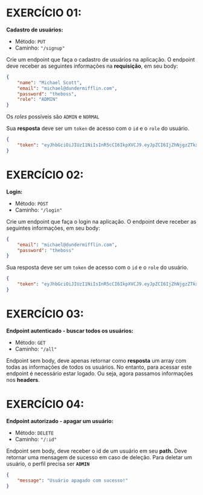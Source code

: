 # EXERCÍCIO 01:

**Cadastro de usuários:**
- Método: `PUT`
- Caminho: `"/signup"`

Crie um endpoint que faça o cadastro de usuários na aplicação. O endpoint deve receber as seguintes informações na **requisição**, em seu body:

```json
{
	"name": "Michael Scott",
	"email": "michael@dundermifflin.com",
	"password": "theboss",
	"role": "ADMIN"
}
```

Os *roles* possíveis são `ADMIN` e `NORMAL`

Sua **resposta** deve ser um `token` de acesso com o `id` e o `role` do usuário.

```json
{
	"token": "eyJhbGciOiJIUzI1NiIsInR5cCI6IkpXVCJ9.eyJpZCI6IjZhNjgzZTkxLWY1ODMtNDE4ZS04NzRhLWNjNzYzYjZhYThkYSIsImlhdCI6MTU5NzAyNDA4NCwiZXhwIjoxNjI4NTgxNjg0fQ.l6s8rKz1g_qS1uOJWSibWcGhDn-DbO7mWPEPGpLJ01Y"
}
```


# EXERCÍCIO 02:


**Login:**
- Método: `POST`
- Caminho: `"/login"`

Crie um endpoint que faça o login na aplicação. O endpoint deve receber as seguintes informações, em seu body:

```json
{
	"email": "michael@dundermifflin.com",
	"password": "theboss"
}
```

Sua resposta deve ser um `token` de acesso com o `id` e o `role` do usuário.

```json
{
	"token": "eyJhbGciOiJIUzI1NiIsInR5cCI6IkpXVCJ9.eyJpZCI6IjZhNjgzZTkxLWY1ODMtNDE4ZS04NzRhLWNjNzYzYjZhYThkYSIsImlhdCI6MTU5NzAyNDA4NCwiZXhwIjoxNjI4NTgxNjg0fQ.l6s8rKz1g_qS1uOJWSibWcGhDn-DbO7mWPEPGpLJ01Y"
}
```


# EXERCÍCIO 03:

**Endpoint autenticado - buscar todos os usuários:**
- Método: `GET`
- Caminho: `"/all"`

Endpoint sem body, deve apenas retornar como **resposta** um array com todas as informações de todos os usuários. No entanto, para acessar este endpoint é necessário estar logado. Ou seja, agora passamos informações nos **headers**.


# EXERCÍCIO 04:

**Endpoint autorizado - apagar um usuário:** 
- Método: `DELETE`
- Caminho: `"/:id"`

Endpoint sem body, deve receber o id de um usuário em seu **path.** Deve retornar uma mensagem de sucesso em caso de deleção. Para deletar um usuário, o perfil precisa ser **`ADMIN`**

```json
{
	"message": "Usuário apagado com sucesso!"
}
```